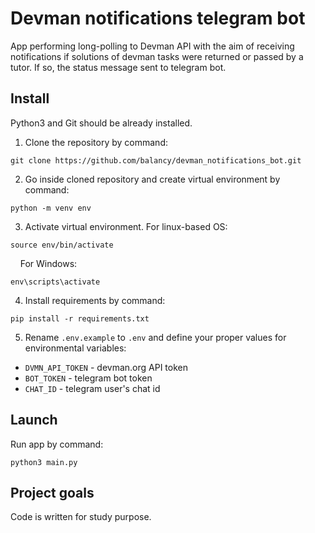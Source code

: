# Devman notifications telegram bot

App performing long-polling to Devman API with the aim of receiving notifications 
if solutions of devman tasks were returned or passed by a tutor. If so, the status 
message sent to telegram bot.

## Install

Python3 and Git should be already installed. 

1. Clone the repository by command:
```console
git clone https://github.com/balancy/devman_notifications_bot.git
```

2. Go inside cloned repository and create virtual environment by command:
```console
python -m venv env
```

3. Activate virtual environment. For linux-based OS:
```console
source env/bin/activate
```
&nbsp;&nbsp;&nbsp;
For Windows:
```console
env\scripts\activate
```

4. Install requirements by command:
```console
pip install -r requirements.txt
```

5. Rename `.env.example` to `.env` and define your proper values for environmental variables:

- `DVMN_API_TOKEN` - devman.org API token
- `BOT_TOKEN` - telegram bot token
- `CHAT_ID` - telegram user's chat id

## Launch

Run app by command:
```console
python3 main.py
```

## Project goals

Code is written for study purpose.
